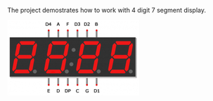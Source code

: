 The project demostrates how to work with 4 digit 7 segment display.

![pins of display](pins_of_segments.png)
